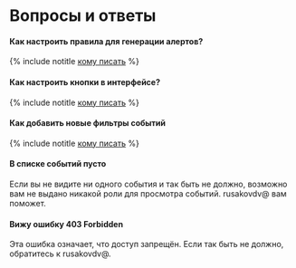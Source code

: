 # Вопросы и ответы

#### Как настроить правила для генерации алертов?

{% include notitle [кому писать](howto/set-rules.md) %}

#### Как настроить кнопки в интерфейсе?

{% include notitle [кому писать](howto/set-buttons.md) %}

#### Как добавить новые фильтры событий

{% include notitle [кому писать](howto/set-event-filters.md) %}

#### В списке событий пусто

Если вы не видите ни одного события и так быть не должно, возможно вам не выдано никакой роли для просмотра событий. rusakovdv@ вам поможет.

#### Вижу ошибку 403 Forbidden

Эта ошибка означает, что доступ запрещён. Если так быть не должно, обратитесь к rusakovdv@.
